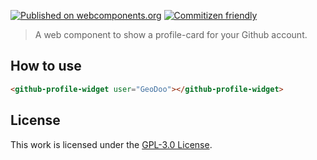[![Published on webcomponents.org](https://img.shields.io/badge/webcomponents.org-published-blue.svg)](https://www.webcomponents.org/element/geodoo/github-profile-widget)
[![Commitizen friendly](https://img.shields.io/badge/commitizen-friendly-brightgreen.svg)](http://commitizen.github.io/cz-cli/)

> A web component to show a profile-card for your Github account.

## How to use
```html
<github-profile-widget user="GeoDoo"></github-profile-widget>
```

## License
This work is licensed under the [GPL-3.0 License](LICENSE.md).